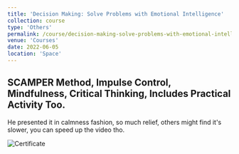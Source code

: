```yaml
---
title: 'Decision Making: Solve Problems with Emotional Intelligence'
collection: course
type: 'Others'
permalink: /course/decision-making-solve-problems-with-emotional-intelligence
venue: 'Courses'
date: 2022-06-05
location: 'Space'
---
```


## SCAMPER Method, Impulse Control, Mindfulness, Critical Thinking, Includes Practical Activity Too.

He presented it in calmness fashion, so much relief, others might find it's slower, you can speed up the video tho.

![Certificate](https://udemy-certificate.s3.amazonaws.com/image/UC-098520ec-6f7d-4d2f-a76f-ec3c331f64bd.jpg?v=1621086624000)
